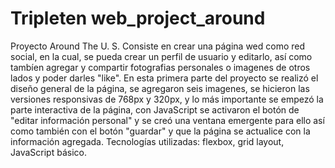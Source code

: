 # Tripleten web_project_around

Proyecto Around The U. S.
Consiste en crear una página wed como red social, en la cual, se pueda crear un perfil de usuario y editarlo, así como tambíen agregar y compartir fotografias personales o imagenes de otros lados y poder darles "like".
En esta primera parte del proyecto se realizó el diseño general de la página, se agregaron seis imagenes, se hicieron las versiones responsivas de 768px y 320px, y lo más importante se empezó la parte interactiva de la página, con JavaScript se activaron el botón de "editar información personal" y se creó una ventana emergente para ello así como también con el botón "guardar" y que la página se actualice con la información agregada.
Tecnologías utilizadas: flexbox, grid layout, JavaScript básico.
